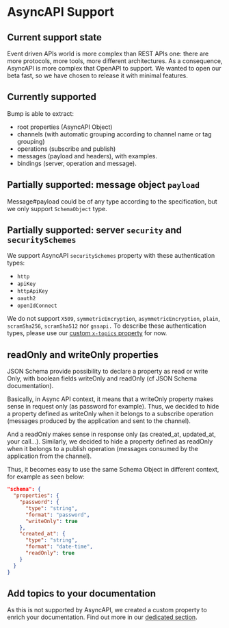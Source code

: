 # AsyncAPI Support

## Current support state

Event driven APIs world is more complex than REST APIs one: there are more protocols, more tools, more different architectures. As a consequence, AsyncAPI is more complex that OpenAPI to support. We wanted to open our beta fast, so we have chosen to release it with minimal features.

## Currently supported

Bump is able to extract:

- root properties (AsyncAPI Object)
- channels (with automatic grouping according to channel name or tag grouping)
- operations (subscribe and publish)
- messages (payload and headers), with examples.
- bindings (server, operation and message).

## Partially supported: message object `payload`

Message#payload could be of any type according to the specification, but we only support `SchemaObject` type.

## Partially supported: server `security` and `securitySchemes`

We support AsyncAPI `securitySchemes` property with these authentication types:

- `http`
- `apiKey`
- `httpApiKey`
- `oauth2`
- `openIdConnect`

We do not support `X509`, `symmetricEncryption`, `asymmetricEncryption`, `plain`, `scramSha256`, `scramSha512` nor `gssapi.` To describe these authentication types, please use our [custom `x-topics` property](https://help.bump.sh/markdown-support#adding-topics-to-your-documentation) for now.

## readOnly and writeOnly properties

JSON Schema provide possibility to declare a property as read or write Only, with boolean fields writeOnly and readOnly (cf JSON Schema documentation).

Basically, in Async API context, it means that a writeOnly property makes sense in request only (as password for example). Thus, we decided to hide a property defined as writeOnly when it belongs to a subscribe operation (messages produced by the application and sent to the channel).

And a readOnly makes sense in response only (as created_at, updated_at, your call...). Similarly,  we decided to hide a property defined as readOnly when it belongs to a publish operation (messages consumed by the application from the channel).

Thus, it becomes easy to use the same Schema Object in different context, for example as seen below:

```json
"schema": {
  "properties": {
    "password": {
      "type": "string",
      "format": "password",
      "writeOnly": true
    },
    "created_at": {
      "type": "string",
      "format": "date-time",
      "readOnly": true
    }
  }
}
```

## Add topics to your documentation

As this is not supported by AsyncAPI, we created a custom property to enrich your documentation. Find out more in our [dedicated section](https://help.bump.sh/markdown-support#adding-topics-to-your-documentation).

